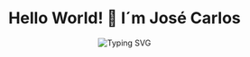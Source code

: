 <div align="center">
  <h1> Hello World! 👋  I´m José Carlos</h1>
</div>

<div align="center">
<img src="https://readme-typing-svg.herokuapp.com?font=Fira+Code&weight=600&size=32&duration=7000&pause=497&color=37A6FD&center=true&vCenter=true&width=435&lines=Full+Stack+Developer" alt="Typing SVG" />
</div>


